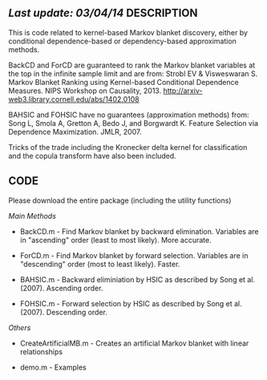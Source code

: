 *Last update: 03/04/14*
DESCRIPTION
-----------

This is code related to kernel-based Markov blanket discovery, either by conditional dependence-based or dependency-based approximation methods.

BackCD and ForCD are guaranteed to rank the Markov blanket variables at the top in the infinite sample limit and are from: Strobl EV & Visweswaran S. Markov Blanket Ranking using Kernel-based Conditional Dependence Measures. NIPS Workshop on Causality, 2013. http://arxiv-web3.library.cornell.edu/abs/1402.0108

BAHSIC and FOHSIC have no guarantees (approximation methods) from: Song L, Smola A, Gretton A, Bedo J, and Borgwardt K. Feature Selection via Dependence Maximization. JMLR, 2007.

Tricks of the trade including the Kronecker delta kernel for classification and the copula transform have also been included.

CODE
----

Please download the entire package (including the utility functions)

*Main Methods*

* BackCD.m - Find Markov blanket by backward elimination. Variables are in "ascending" order (least to most likely). More accurate.

* ForCD.m - Find Markov blanket by forward selection. Variables are in "descending" order (most to least likely). Faster.

* BAHSIC.m - Backward eliminiation by HSIC as described by Song et al. (2007). Ascending order.

* FOHSIC.m - Forward selection by HSIC as described by Song et al. (2007). Descending order.

*Others*

* CreateArtificialMB.m - Creates an artificial Markov blanket with linear relationships

* demo.m - Examples

